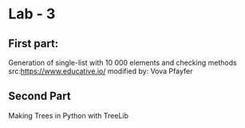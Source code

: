 # Lab - 3
## First part:
Generation of single-list with 10 000 elements and checking methods 
src:https://www.educative.io/
modified by: Vova Pfayfer 
## Second Part 
Making Trees in Python with TreeLib


